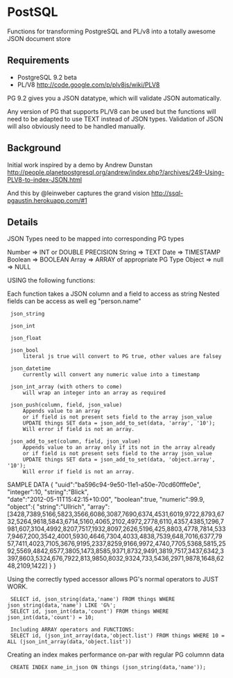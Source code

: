 PostSQL
====================================

Functions for transforming PostgreSQL and PL/v8 into a totally awesome JSON document store  


Requirements
------------------------------------

 * PostgreSQL 9.2 beta 
 * PL/V8 http://code.google.com/p/plv8js/wiki/PLV8


PG 9.2 gives you a JSON datatype, which will validate JSON automatically.

Any version of PG that supports PL/V8 can be used but the functions will need to be adapted to use TEXT instead of JSON types. Validation of JSON will also obviously need to be handled manually. 



Background
------------------------------------

Initial work inspired by a demo by Andrew Dunstan
http://people.planetpostgresql.org/andrew/index.php?/archives/249-Using-PLV8-to-index-JSON.html

And this by @leinweber captures the grand vision 
http://ssql-pgaustin.herokuapp.com/#1






Details
-------------------------------------

  JSON Types need to be mapped into corresponding PG types 
  
  Number     => INT or DOUBLE PRECISION
  String     => TEXT
  Date       => TIMESTAMP
  Boolean    => BOOLEAN
  Array      => ARRAY of appropriate PG Type 
  Object     => 
  null       => NULL

   USING the following functions:
   
   Each function takes a JSON column and a field to access as string 
   Nested fields can be access as well eg "person.name"
  
     json_string
   
     json_int
  
     json_float
  
     json_bool
         literal js true will convert to PG true, other values are falsey
  
     json_datetime
         currently will convert any numeric value into a timestamp
  
     json_int_array (with others to come)
         will wrap an integer into an array as required
     
     json_push(column, field, json_value)
         Appends value to an array
         or if field is not present sets field to the array json_value
         UPDATE things SET data = json_add_to_set(data, 'array', '10');
         Will error if field is not an array.
  
     json_add_to_set(column, field, json_value)
         Appends value to an array only if its not in the array already
         or if field is not present sets field to the array json_value
         UPDATE things SET data = json_add_to_set(data, 'object.array', '10');
         Will error if field is not an array.
  

  SAMPLE DATA
  {
    "uuid":"ba596c94-9e50-11e1-a50e-70cd60fffe0e",
    "integer":10,
    "string":"Blick",      
    "date":"2012-05-11T15:42:15+10:00",
    "boolean":true,
    "numeric":99.9,
    "object":{
      "string":"Ullrich",
      "array":[3428,7389,5166,5823,3566,6086,3087,7690,6374,4531,6019,9722,8793,6732,5264,9618,5843,6714,5160,4065,2102,4972,2778,6110,4357,4385,1296,7981,607,3104,4992,8207,7517,1932,8097,2626,5196,425,8803,4778,7814,5337,9467,200,3542,4001,5930,4646,7304,4033,4838,7539,648,7016,6377,7957,7411,4023,7105,3676,9195,2337,8259,9166,9972,4740,7705,5368,5815,2592,5569,4842,6577,3805,1473,8585,9371,8732,9491,3819,7517,3437,6342,3397,8603,5324,676,7922,813,9850,8032,9324,733,5436,2971,9878,1648,6248,2109,1422]
    }
  }
   
  
  Using the correctly typed accessor allows PG's normal operators to JUST WORK. 
  
     SELECT id, json_string(data,'name') FROM things WHERE json_string(data,'name') LIKE 'G%';
     SELECT id, json_int(data,'count') FROM things WHERE json_int(data,'count') = 10;
  
     Including ARRAY operators and FUNCTIONS:
     SELECT id, (json_int_array(data,'object.list') FROM things WHERE 10 = ALL (json_int_array(data,'object.list'))
  
   Creating an index makes performance on-par with regular PG columnn data
  
     CREATE INDEX name_in_json ON things (json_string(data,'name'));

